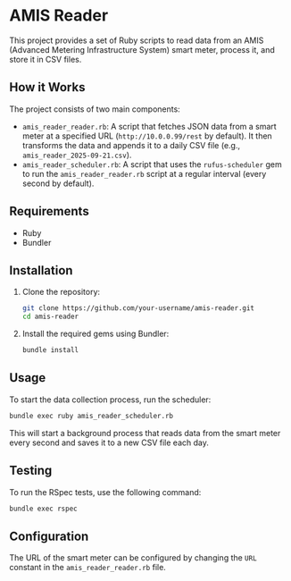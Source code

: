 # AMIS Reader

This project provides a set of Ruby scripts to read data from an AMIS (Advanced Metering Infrastructure System) smart meter, process it, and store it in CSV files.

## How it Works

The project consists of two main components:

*   `amis_reader_reader.rb`: A script that fetches JSON data from a smart meter at a specified URL (`http://10.0.0.99/rest` by default). It then transforms the data and appends it to a daily CSV file (e.g., `amis_reader_2025-09-21.csv`).
*   `amis_reader_scheduler.rb`: A script that uses the `rufus-scheduler` gem to run the `amis_reader_reader.rb` script at a regular interval (every second by default).

## Requirements

*   Ruby
*   Bundler

## Installation

1.  Clone the repository:

    ```bash
    git clone https://github.com/your-username/amis-reader.git
    cd amis-reader
    ```

2.  Install the required gems using Bundler:

    ```bash
    bundle install
    ```

## Usage

To start the data collection process, run the scheduler:

```bash
bundle exec ruby amis_reader_scheduler.rb
```

This will start a background process that reads data from the smart meter every second and saves it to a new CSV file each day.

## Testing

To run the RSpec tests, use the following command:

```bash
bundle exec rspec
```

## Configuration

The URL of the smart meter can be configured by changing the `URL` constant in the `amis_reader_reader.rb` file.

